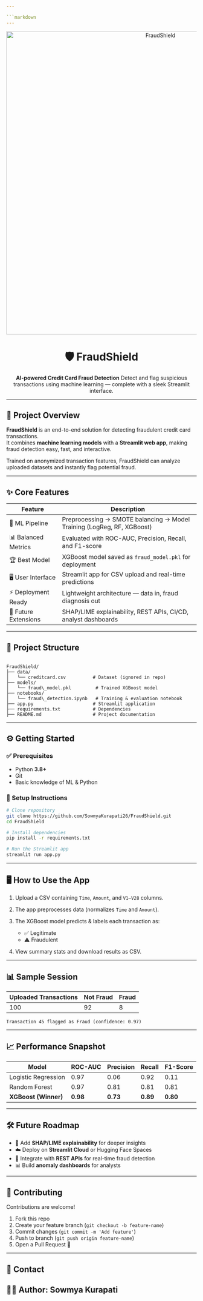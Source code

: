 ```yaml
---

```markdown
---
```


<p align="center">
  <img src="docs/banner.png" alt="FraudShield" width="800">
</p>

<h1 align="center"> 🛡️ FraudShield </h1>

<p align="center">  
  <b>AI-powered Credit Card Fraud Detection</b>  
  Detect and flag suspicious transactions using machine learning — complete with a sleek Streamlit interface.
</p>

---

## 🚀 Project Overview

**FraudShield** is an end-to-end solution for detecting fraudulent credit card transactions.  
It combines **machine learning models** with a **Streamlit web app**, making fraud detection easy, fast, and interactive.  

Trained on anonymized transaction features, FraudShield can analyze uploaded datasets and instantly flag potential fraud.

---

## ✨ Core Features

| Feature                     | Description                                                                 |
|-----------------------------|-----------------------------------------------------------------------------|
| 🔎 ML Pipeline              | Preprocessing → SMOTE balancing → Model Training (LogReg, RF, XGBoost)     |
| 📊 Balanced Metrics         | Evaluated with ROC-AUC, Precision, Recall, and F1-score                     |
| 🏆 Best Model               | XGBoost model saved as `fraud_model.pkl` for deployment                     |
| 🖥️ User Interface           | Streamlit app for CSV upload and real-time predictions                      |
| ⚡ Deployment Ready          | Lightweight architecture — data in, fraud diagnosis out                     |
| 🔮 Future Extensions        | SHAP/LIME explainability, REST APIs, CI/CD, analyst dashboards               |

---

## 📂 Project Structure

```

FraudShield/
├── data/
│   └── creditcard.csv          # Dataset (ignored in repo)
├── models/
│   └── fraud\_model.pkl         # Trained XGBoost model
├── notebooks/
│   └── fraud\_detection.ipynb   # Training & evaluation notebook
├── app.py                      # Streamlit application
├── requirements.txt            # Dependencies
├── README.md                   # Project documentation

````

---

## ⚙️ Getting Started

### ✅ Prerequisites
- Python **3.8+**
- Git
- Basic knowledge of ML & Python

### 🚀 Setup Instructions
```bash
# Clone repository
git clone https://github.com/SowmyaKurapati26/FraudShield.git
cd FraudShield

# Install dependencies
pip install -r requirements.txt

# Run the Streamlit app
streamlit run app.py
````

---

## 🖥️ How to Use the App

1. Upload a CSV containing `Time`, `Amount`, and `V1–V28` columns.
2. The app preprocesses data (normalizes `Time` and `Amount`).
3. The XGBoost model predicts & labels each transaction as:

   * ✅ Legitimate
   * ⚠️ Fraudulent
4. View summary stats and download results as CSV.

---

## 📊 Sample Session

| Uploaded Transactions | Not Fraud | Fraud |
| --------------------- | --------- | ----- |
| 100                   | 92        | 8     |

```plaintext
Transaction 45 flagged as Fraud (confidence: 0.97)
```

---

## 📈 Performance Snapshot

| Model                | ROC-AUC  | Precision | Recall   | F1-Score |
| -------------------- | -------- | --------- | -------- | -------- |
| Logistic Regression  | 0.97     | 0.06      | 0.92     | 0.11     |
| Random Forest        | 0.97     | 0.81      | 0.81     | 0.81     |
| **XGBoost (Winner)** | **0.98** | **0.73**  | **0.89** | **0.80** |

---

## 🛠️ Future Roadmap

* 📌 Add **SHAP/LIME explainability** for deeper insights
* ☁️ Deploy on **Streamlit Cloud** or Hugging Face Spaces
* 🔗 Integrate with **REST APIs** for real-time fraud detection
* 📊 Build **anomaly dashboards** for analysts

---

## 🤝 Contributing

Contributions are welcome!

1. Fork this repo
2. Create your feature branch (`git checkout -b feature-name`)
3. Commit changes (`git commit -m 'Add feature'`)
4. Push to branch (`git push origin feature-name`)
5. Open a Pull Request 🚀

---

## 📧 Contact

👩‍💻 **Author**: Sowmya Kurapati
---

```
